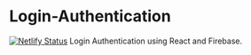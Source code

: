 # Login-Authentication
[![Netlify Status](https://api.netlify.com/api/v1/badges/de69a2a9-b665-43b4-9544-a4144b28fdeb/deploy-status)](https://app.netlify.com/sites/sshivams/deploys)
Login Authentication using React and Firebase.
